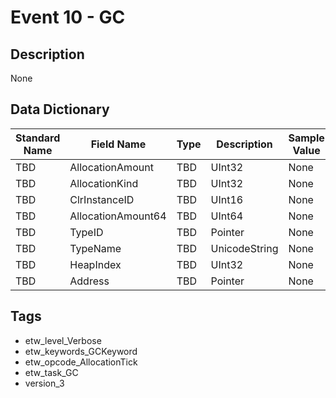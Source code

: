 # Event 10 - GC

## Description
None

## Data Dictionary
|Standard Name|Field Name|Type|Description|Sample Value|
|---|---|---|---|---|
|TBD|AllocationAmount|TBD|UInt32|None|None|
|TBD|AllocationKind|TBD|UInt32|None|None|
|TBD|ClrInstanceID|TBD|UInt16|None|None|
|TBD|AllocationAmount64|TBD|UInt64|None|None|
|TBD|TypeID|TBD|Pointer|None|None|
|TBD|TypeName|TBD|UnicodeString|None|None|
|TBD|HeapIndex|TBD|UInt32|None|None|
|TBD|Address|TBD|Pointer|None|None|

## Tags
* etw_level_Verbose
* etw_keywords_GCKeyword
* etw_opcode_AllocationTick
* etw_task_GC
* version_3